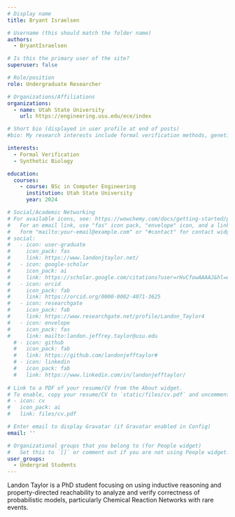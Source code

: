```yaml
---
# Display name
title: Bryant Israelsen

# Username (this should match the folder name)
authors:
  - BryantIsraelsen

# Is this the primary user of the site?
superuser: false

# Role/position
role: Undergraduate Researcher

# Organizations/Affiliations
organizations:
  - name: Utah State University
    url: https://engineering.usu.edu/ece/index

# Short bio (displayed in user profile at end of posts)
#bio: My research interests include formal verification methods, genetic circuit design and modeling, and computer architecture.

interests:
  - Formal Verification
  - Synthetic Biology

education:
  courses:
    - course: BSc in Computer Engineering
      institution: Utah State University
      year: 2024

# Social/Academic Networking
# For available icons, see: https://wowchemy.com/docs/getting-started/page-builder/#icons
#   For an email link, use "fas" icon pack, "envelope" icon, and a link in the
#   form "mailto:your-email@example.com" or "#contact" for contact widget.
# social:
#   - icon: user-graduate
#     icon_pack: fas
#     link: https://www.landonjtaylor.net/
#   - icon: google-scholar
#     icon_pack: ai
#     link: https://scholar.google.com/citations?user=rHvCfowAAAAJ&hl=en
#   - icon: orcid
#     icon_pack: fab
#     link: https://orcid.org/0000-0002-4071-3625
#   - icon: researchgate
#     icon_pack: fab
#     link: https://www.researchgate.net/profile/Landon_Taylor4
#   - icon: envelope
#     icon_pack: fas
#     link: mailto:landon.jeffrey.taylor@usu.edu
  # - icon: github
  #   icon_pack: fab
  #   link: https://github.com/landonjefftaylor#
  # - icon: linkedin
  #   icon_pack: fab
  #   link: https://www.linkedin.com/in/landonjefftaylor/
    
# Link to a PDF of your resume/CV from the About widget.
# To enable, copy your resume/CV to `static/files/cv.pdf` and uncomment the lines below.
# - icon: cv
#   icon_pack: ai
#   link: files/cv.pdf

# Enter email to display Gravatar (if Gravatar enabled in Config)
email: ''

# Organizational groups that you belong to (for People widget)
#   Set this to `[]` or comment out if you are not using People widget.
user_groups:
  - Undergrad Students
---
```


Landon Taylor is a PhD student focusing on using inductive reasoning and property-directed reachability to analyze and verify correctness of probabilistic models, particularly Chemical Reaction Networks with rare events. 
